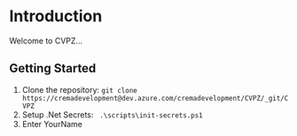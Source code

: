 # Introduction

Welcome to CVPZ...

## Getting Started

1. Clone the repository: `git clone https://cremadevelopment@dev.azure.com/cremadevelopment/CVPZ/_git/CVPZ`
1. Setup .Net Secrets: ` .\scripts\init-secrets.ps1`
1. Enter YourName